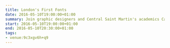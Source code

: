 ```yaml
---
title: London's First Fonts
date: 2016-05-10T19:00:00+01:00
summary: Join graphic designers and Central Saint Martin's academics Catherine Dixon and Phil Bains, and explore the importance of lettering from a designer's point of view. Discover what the London Underground looked like before the introduction of Johnston’s typeface and the impact his font design had on the look and feel of London travel.
start: 2016-05-10T19:00:00+01:00
end: 2016-05-10T20:30:00+01:00
tags:
- venue:9c3xgv6h+q9
---
```

